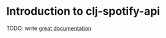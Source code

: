 # Introduction to clj-spotify-api

TODO: write [great documentation](http://jacobian.org/writing/what-to-write/)
